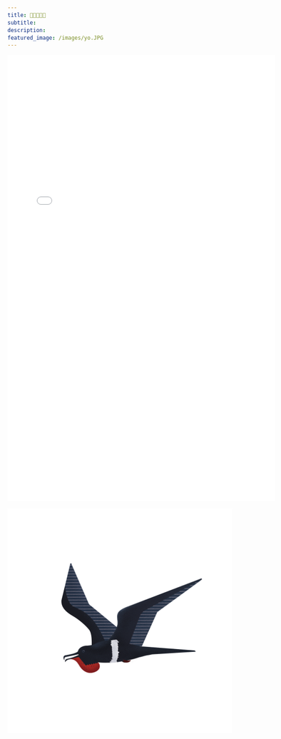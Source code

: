 ```yaml
---
title: 🌱🌱🌻🌱🌱
subtitle: 
description: 
featured_image: /images/yo.JPG
---
```


<p align="center">
<embed src="CV_2021.pdf" width="600" height="1000" type="application/pdf">
</p>

<a href="documents/CV_2021.pdf" class="image fit" type="application/pdf"></a>

<a href="documents/CV_2021.pdf" class="image fit"><img src="images/fregataAriel.png" alt=""></a>
